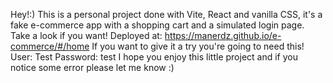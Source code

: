 Hey!:)
This is a personal project done with Vite, React and vanilla CSS, it's a fake e-commerce app with a shopping cart and a simulated login page.
Take a look if you want!
Deployed at: https://manerdz.github.io/e-commerce/#/home
If you want to give it a try you're going to need this!
User: Test
Password: test
I hope you enjoy this little project and if you notice some error please let me know :)

